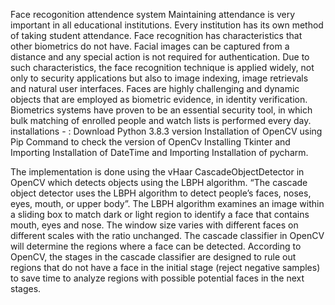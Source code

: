 Face recogonition attendence system
Maintaining attendance is very important in all educational institutions. Every institution has its own method of taking student attendance. Face recognition has characteristics that other biometrics do not have. Facial images can be captured from a distance and any special action is not required for authentication. Due to such characteristics, the face recognition technique is applied widely, not only to security applications but also to image indexing, image 
retrievals and natural user interfaces. Faces are highly challenging and dynamic objects that are employed as biometric evidence, in identity verification. Biometrics systems have proven to be an essential security tool, in which bulk matching of enrolled people and watch lists is performed every day.  
installations - : Download Python 3.8.3 version 
                 Installation of OpenCV using Pip
                 Command to check the version of OpenCv
                 Installing Tkinter and Importing
                 Installation of DateTime and Importing
                 Installation of pycharm.
                 
                
The implementation is done using the vHaar CascadeObjectDetector in OpenCV which detects objects using the LBPH algorithm. “The cascade object detector uses the LBPH algorithm to detect people’s faces, noses, eyes, mouth, or upper body”. The LBPH algorithm examines an image within a sliding box to match dark or light region to identify a face that contains mouth, eyes and nose. The window size varies with different faces on different scales with the ratio unchanged. The cascade classifier in OpenCV will determine the regions where a face can be 
detected. According to OpenCV, the stages in the cascade classifier are designed to rule out regions that do not have a face in the initial stage (reject negative samples) to save time to analyze regions with possible potential faces in the next stages.
